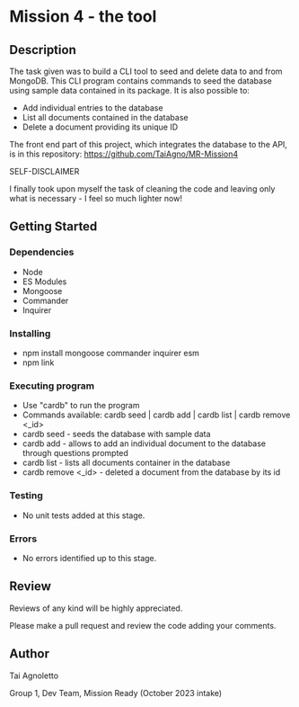 # Mission 4 - the tool

## Description

The task given was to build a CLI tool to seed and delete data to and from MongoDB.
This CLI program contains commands to seed the database using sample data contained in its package.
It is also possible to:

* Add individual entries to the database
* List all documents contained in the database
* Delete a document providing its unique ID


The front end part of this project, which integrates the database to the API, is in this repository: https://github.com/TaiAgno/MR-Mission4


SELF-DISCLAIMER

I finally took upon myself the task of cleaning the code and leaving only what is necessary - I feel so much lighter now!

## Getting Started

### Dependencies

* Node
* ES Modules
* Mongoose
* Commander
* Inquirer

### Installing

* npm install mongoose commander inquirer esm
* npm link

### Executing program

* Use "cardb" to run the program
* Commands available: cardb seed | cardb add | cardb list | cardb remove <_id>
* cardb seed - seeds the database with sample data
* cardb add - allows to add an individual document to the database through questions prompted
* cardb list - lists all documents container in the database
* cardb remove <_id> - deleted a document from the database by its id

### Testing

* No unit tests added at this stage.

### Errors

* No errors identified up to this stage.

## Review

Reviews of any kind will be highly appreciated.

Please make a pull request and review the code adding your comments.

## Author

Tai Agnoletto

Group 1, Dev Team, Mission Ready (October 2023 intake)